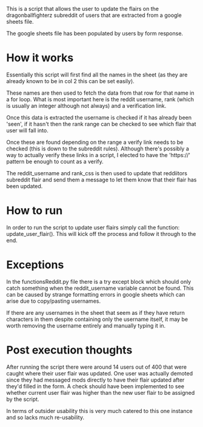 This is a script that allows the user to update the flairs on the dragonballfighterz subreddit of users that are extracted from a google sheets file.

The google sheets file has been populated by users by form response.

# How it works

Essentially this script will first find all the names in the sheet (as they are already known to be in col 2 this can be set easily).

These names are then used to fetch the data from that row for that name in a for loop. What is most important here is
the reddit username, rank (which is usually an integer although not always) and a verification link.

Once this data is extracted the username is checked if it has already been 'seen', if it hasn't then the rank range can be checked
to see which flair that user will fall into.

Once these are found depending on the range a verify link needs to be checked (this is down to the subreddit rules). Although there's possibly 
a way to actually verify these links in a script, I elected to have the 'https://' pattern be enough to count as a verify.

The reddit_username and rank_css is then used to update that reddiitors subreddit flair and send them a message to let them know 
that their flair has been updated.

# How to run 

In order to run the script to update user flairs simply call the function: update_user_flair(). This will kick off the process and follow it through to the end.

# Exceptions


In the functionsReddit.py file there is a try except block which should only catch something when the reddit_username variable cannot be found. This can be caused by strange formatting errors in google sheets which can arise due to copy/pasting usernames.

If there are any usernames in the sheet that seem as if they have return characters in them despite containing only the username itself, it may be worth removing the username entirely and manually typing it in.

# Post execution thoughts

After running the script there were around 14 users out of 400 that were caught where their user flair was updated. 
One user was actually demoted since they had messaged mods directly to have their flair updated after they'd filled in the form.
A check should have been implemented to see whether current user flair was higher than the new user flair to be assigned by the script.

In terms of outsider usability this is very much catered to this one instance and so lacks much re-usability. 
